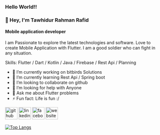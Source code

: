 ### Hello World!! 
### 👋 Hey, I'm Tawhidur Rahman Rafid
#### Mobile application developer 
I am Passionate to explore the latest technologies and software. Love to create Mobile Application with Flutter. I am a good soldier who can fight in any situation.

Skills: Flutter / Dart / Kotlin / Java / Firebase / Rest Api / Planning 

- 🔭 I’m currently working on bitbirds Solutions 
- 🌱 I’m currently learning Rest Api / Spring boot 
- 👯 I’m looking to collaborate on github 
- 🤔 I’m looking for help with Anyone  
- 💬 Ask me about Flutter problems 
- ⚡ Fun fact: Life is fun :/  


[<img src='https://cdn.jsdelivr.net/npm/simple-icons@3.0.1/icons/github.svg' alt='github' height='40'>](https://github.com/Rafid-tawhid)  [<img src='https://cdn.jsdelivr.net/npm/simple-icons@3.0.1/icons/linkedin.svg' alt='linkedin' height='40'>](https://www.linkedin.com/in/tawhidur-rahman-rafid-5a6b75175/)  [<img src='https://cdn.jsdelivr.net/npm/simple-icons@3.0.1/icons/facebook.svg' alt='facebook' height='40'>](https://www.facebook.com/RAFI5D)  [<img src='https://cdn.jsdelivr.net/npm/simple-icons@3.0.1/icons/icloud.svg' alt='website' height='40'>](https://gitconnected.com/rafid-tawhid)  

[![Top Langs](https://github-readme-stats.vercel.app/api/top-langs/?username=Rafid-tawhid)](https://github.com/anuraghazra/github-readme-stats)

